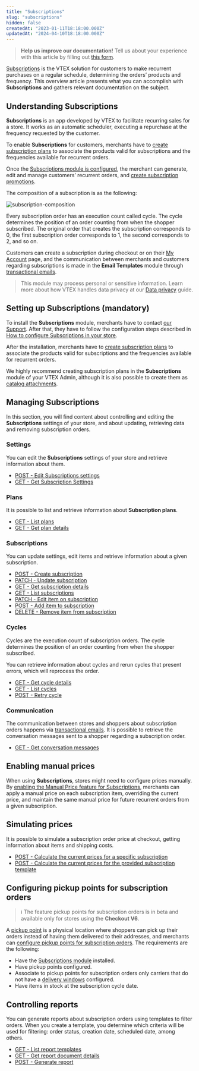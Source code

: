 ```yaml
---
title: "Subscriptions"
slug: "subscriptions"
hidden: false
createdAt: "2023-01-11T18:18:00.000Z"
updatedAt: "2024-04-10T18:18:00.000Z"
---
```


> **Help us improve our documentation!** Tell us about your experience with this article by filling out [this form](https://forms.gle/fQoELRA1yfKDqmAb8).

[Subscriptions](https://help.vtex.com/en/tutorial/how-subscriptions-work--frequentlyAskedQuestions_4453) is the VTEX solution for customers to make recurrent purchases on a regular schedule, determining the orders’ products and frequency. This overview article presents what you can accomplish with **Subscriptions** and gathers relevant documentation on the subject.

## Understanding Subscriptions

**Subscriptions** is an app developed by VTEX to facilitate recurring sales for a store. It works as an automatic scheduler, executing a repurchase at the frequency requested by the customer.

To enable **Subscriptions** for customers, merchants have to [create subscription plans](https://help.vtex.com/en/tutorial/creating-a-subscription-plan--1qGRoFczm98Wgt81f9mUqC) to associate the products valid for subscriptions and the frequencies available for recurrent orders.

Once the [Subscriptions module is configured](#setting-up-subscriptions-mandatory), the merchant can generate, edit and manage customers’ recurrent orders, and [create subscription promotions](https://help.vtex.com/tutorial/creating-a-subscription-promotion--3ROT13HYNeUIv0plDqgNed).

The composition of a subscription is as the following:

![subscription-composition](https://raw.githubusercontent.com/vtexdocs/dev-portal-content/main/docs/guides/Subscriptions/subscriptions-v3-migration-guide-2_51.PNG)

Every subscription order has an execution count called cycle. The cycle determines the position of an order counting from when the shopper subscribed. The original order that creates the subscription corresponds to 0, the first subscription order corresponds to 1, the second corresponds to 2, and so on.

Customers can create a subscription during checkout or on their [My Account](https://help.vtex.com/en/tutorial/how-my-account-works--2BQ3GiqhqGJTXsWVuio3Xh) page, and the communication between merchants and customers regarding subscriptions is made in the **Email Templates** module through [transactional emails](https://help.vtex.com/en/tutorial/transactional-emails-for-subscriptions-orders--2NYHqHMRqZ43Cn6s84ZCB5).

> This module may process personal or sensitive information. Learn more about how VTEX handles data privacy at our [Data privacy](https://developers.vtex.com/docs/guides/data-privacy) guide.

## Setting up Subscriptions (mandatory)

To install the **Subscriptions** module, merchants have to contact [our Support](https://help.vtex.com/support). After that, they have to follow the configuration steps described in [How to configure Subscriptions in your store](https://help.vtex.com/en/tutorial/how-to-configure-subscriptions-in-your-store--1FA9dfE7vJqxBna9Nft5Sj).

After the installation, merchants have to [create subscription plans](https://help.vtex.com/en/tutorial/creating-a-subscription-plan--1qGRoFczm98Wgt81f9mUqC) to associate the products valid for subscriptions and the frequencies available for recurrent orders.

We highly recommend creating subscription plans in the **Subscriptions** module of your VTEX Admin, although it is also possible to create them as [catalog attachments](https://help.vtex.com/tutorial/how-to-create-a-subscription-attachment-via-the-catalog-module--2bUuKyPflA8cOGLv8OvaKK).

## Managing Subscriptions

In this section, you will find content about controlling and editing the **Subscriptions** settings of your store, and about updating, retrieving data and removing subscription orders.

### Settings

You can edit the **Subscriptions** settings of your store and retrieve information about them.

* [POST - Edit Subscriptions settings](https://developers.vtex.com/docs/api-reference/subscriptions-api-v3#post-/api/rns/settings)
* [GET - Get Subscription Settings](https://developers.vtex.com/docs/api-reference/subscriptions-api-v3#get-/api/rns/settings)

### Plans

It is possible to list and retrieve information about **Subscription plans**.

* [GET - List plans](https://developers.vtex.com/docs/api-reference/subscriptions-api-v3#get-/api/rns/pvt/plans)
* [GET - Get plan details](https://developers.vtex.com/docs/api-reference/subscriptions-api-v3#get-/api/rns/pvt/plans/-id-)

### Subscriptions

You can update settings, edit items and retrieve information about a given subscription.

* [POST - Create subscription](https://developers.vtex.com/docs/api-reference/subscriptions-api-v3#post-/api/rns/pub/subscriptions)
* [PATCH - Update subscription](https://developers.vtex.com/docs/api-reference/subscriptions-api-v3#patch-/api/rns/pub/subscriptions/-id-)
* [GET - Get subscription details](https://developers.vtex.com/docs/api-reference/subscriptions-api-v3#get-/api/rns/pub/subscriptions/-id-)
* [GET - List subscriptions](https://developers.vtex.com/docs/api-reference/subscriptions-api-v3#get-/api/rns/pub/subscriptions)
* [PATCH - Edit item on subscription](https://developers.vtex.com/docs/api-reference/subscriptions-api-v3#patch-/api/rns/pub/subscriptions/-id-/items/-itemId-)
* [POST - Add item to subscription](https://developers.vtex.com/docs/api-reference/subscriptions-api-v3#post-/api/rns/pub/subscriptions/-id-/items)
* [DELETE - Remove item from subscription](https://developers.vtex.com/docs/api-reference/subscriptions-api-v3#delete-/api/rns/pub/subscriptions/-id-/items/-itemId-)

### Cycles

Cycles are the execution count of subscription orders. The cycle determines the position of an order counting from when the shopper subscribed.

You can retrieve information about cycles and rerun cycles that present errors, which will reprocess the order.

* [GET - Get cycle details](https://developers.vtex.com/docs/api-reference/subscriptions-api-v3#get-/api/rns/pub/cycles/-cycleId-)
* [GET - List cycles](https://developers.vtex.com/docs/api-reference/subscriptions-api-v3#get-/api/rns/pub/cycles)
* [POST - Retry cycle](https://developers.vtex.com/docs/api-reference/subscriptions-api-v3#post-/api/rns/pub/cycles/-cycleId-/retry)

### Communication

The communication between stores and shoppers about subscription orders happens via [transactional emails](https://help.vtex.com/en/tutorial/transactional-emails-for-subscription-orders--2NYHqHMRqZ43Cn6s84ZCB5). It is possible to retrieve the conversation messages sent to a shopper regarding a subscription order.

* [GET - Get conversation messages](https://developers.vtex.com/docs/api-reference/subscriptions-api-v3#get-/api/rns/pub/subscriptions/-subscriptionId-/conversation-message)

## Enabling manual prices

When using **Subscriptions**, stores might need to configure prices manually. By [enabling the Manual Price feature for Subscriptions](https://developers.vtex.com/docs/guides/enabling-manual-prices-for-subscriptions-v3#setting-a-manual-price-in-a-subscription-item), merchants can apply a manual price on each subscription item, overriding the current price, and maintain the same manual price for future recurrent orders from a given subscription.

## Simulating prices

It is possible to simulate a subscription order price at checkout, getting information about items and shipping costs.

* [POST - Calculate the current prices for a specific subscription](https://developers.vtex.com/docs/api-reference/subscriptions-api-v3#post-/api/rns/pub/subscriptions/-id-/simulate)
* [POST - Calculate the current prices for the provided subscription template](https://developers.vtex.com/docs/api-reference/subscriptions-api-v3#post-/api/rns/pub/subscriptions/simulate)

## Configuring pickup points for subscription orders

>ℹ️ The feature pickup points for subscription orders is in beta and available only for stores using the **Checkout V6**.

A [pickup point](https://help.vtex.com/en/tutorial/pickup-points--2fljn6wLjn8M4lJHA6HP3R) is a physical location where shoppers can pick up their orders instead of having them delivered to their addresses, and merchants can [configure pickup points for subscription orders](https://help.vtex.com/tutorial/pickup-points-for-subscription-orders-beta--csIqB6iBh4QNIFdEj0nVv). The requirements are the following:

* Have the [Subscriptions module](https://help.vtex.com/en/tutorial/how-to-configure-subscriptions-in-your-store--1FA9dfE7vJqxBna9Nft5Sj) installed.
* Have pickup points configured.
* Associate to pickup points for subscription orders only carriers that do not have a [delivery windows](https://help.vtex.com/pt/tutorial/scheduled-delivery--22g3HAVCGLFiU7xugShOBi) configured.
* Have items in stock at the subscription cycle date.

## Controlling reports

You can generate reports about subscription orders using templates to filter orders. When you create a template, you determine which criteria will be used for filtering: order status, creation date, scheduled date, among others.

* [GET - List report templates](https://developers.vtex.com/docs/api-reference/subscriptions-api-v3#get-/api/rns/pvt/reports)
* [GET - Get report document details](https://developers.vtex.com/docs/api-reference/subscriptions-api-v3#get-/api/rns/pvt/reports/-reportName-/documents/-documentId-)
* [POST - Generate report](https://developers.vtex.com/docs/api-reference/subscriptions-api-v3#post-/api/rns/pvt/reports/-reportName-/documents)
